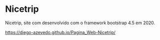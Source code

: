 # Nicetrip
Nicetrip, site com desenvolvido com o framework bootstrap 4.5 em 2020.

https://diego-azevedo.github.io/Pagina_Web-Nicetrip/
